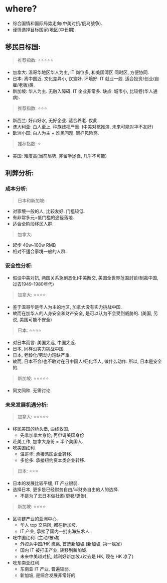 
# where?

- 综合国情和国际局势走向(中美对抗/俄乌战争).
- 谨慎选择目标国家/地区(中长期).


## 移民目标国: 

> 推荐指数: ⭐⭐⭐⭐⭐

- 加拿大: 温哥华地区华人为主, IT 岗位多, 和美国湾区 同时区, 方便协同.
- 日本: 离中国近. 文化差异小, 饮食好. 环境好. IT 就业一般. 适合投资/创业(自雇/老板)类.
- 新加坡: 华人为主. 无融入障碍. IT 企业非常多. 缺点: 城市小, 比较卷(华人通病). 


> 推荐指数: ⭐⭐⭐

- 新西兰: 好山好水, 无好企业. 适合养老. 仅此.
- 澳大利亚: 白人至上, 种族歧视严重. (中美对抗推演, 未来可能对华不友好)
- 欧洲小国: 白人为主 + 难民问题. 同样风险高.


> 推荐指数: ⭐

- 美国: 难度高(当前局势, 非留学途径, 几乎不可能)


## 利弊分析: 


### 成本分析: 

> 日本和新加坡:

- 对家境一般的人, 比较友好. 门槛较低.
- 有非常多元+低门槛的途径落地.
- 适合全阶段移民人群.

> 加拿大: 

- 起步 40w-100w RMB
- 相对不适合家境一般的人群.


### 安全性分析: 

- 假设中美对抗, 两国关系急剧恶化(中美断交, 美国全世界范围封锁/制裁中国, 过去1949-1980年代)

> 加拿大: ⭐⭐⭐⭐

- 鉴于温哥华是华人为主的地区, 加拿大没有实力挑战中国. 
- 故而在加华人的人身安全和财产安全, 是可以认为不会受到威胁的. (美国, 另说, 美国可能不安全)

> 日本: ⭐⭐⭐⭐

- 对日本而言: 美国太远, 中国太近. 
- 日本, 同样没实力挑战中国.
- 日本, 老龄化/劳动力短缺严重.
- 故而, 日本不会/也不敢对在日中国人/归化华人, 做什么动作. 所以, 日本是安全的.

> 新加坡: ⭐⭐⭐⭐⭐

- 同文同种. 无需讨论.

### 未来发展机遇分析: 

> 加拿大: ⭐⭐⭐⭐⭐

- 移民美国的桥头堡, 曲线救国.
    - 先拿加拿大身份, 再申请美国身份
- 赴美工作, 加拿大身份 = 半个美国人.
- 吃美国红利.
    - 温哥华: 承接湾区企业转移.
    - 多伦多: 承接纽约资本类企业转移. 

> 日本: ⭐⭐⭐

- 日本的发展比较平缓, IT 产业很弱.
- 选择日本, 更多是已经财务自由/半财务自由的人的选择.
    - 不是为了去日本做社畜(更卷/更惨).


> 新加坡: ⭐⭐⭐⭐

- 区块链产业的亚洲中心.
    - 华人 top 交易所, 都在新加坡.
    - IT 产业, 承接了国内一批出海技术人. 
- 吃中国红利. (主动/被动)
    - 外资从中国/HK 撤离, 首选新加坡.(新加坡, 第一赢家)
    - 国内 IT 被打击产业, 转移到新加坡.
    - 未来中美越对抗, 越利好新加坡.(过去是 HK, 现在 HK 凉了)
- 吃东南亚红利.
    - 东南亚 IT 产业, 普遍较弱.
    - 新加坡, 是综合发展非常好的.















